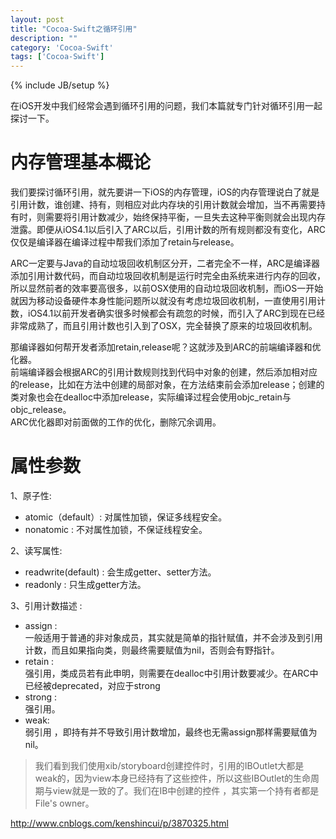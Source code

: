 ```yaml
---
layout: post
title: "Cocoa-Swift之循环引用"
description: ""
category: 'Cocoa-Swift'
tags: ['Cocoa-Swift']
---
```

{% include JB/setup %}

在iOS开发中我们经常会遇到循环引用的问题，我们本篇就专门针对循环引用一起探讨一下。

<!--more-->

# 内存管理基本概论  

我们要探讨循环引用，就先要讲一下iOS的内存管理，iOS的内存管理说白了就是引用计数，谁创建、持有，则相应对此内存块的引用计数就会增加，当不再需要持有时，则需要将引用计数减少，始终保持平衡，一旦失去这种平衡则就会出现内存泄露。即便从iOS4.1以后引入了ARC以后，引用计数的所有规则都没有变化，ARC仅仅是编译器在编译过程中帮我们添加了retain与release。

ARC一定要与Java的自动垃圾回收机制区分开，二者完全不一样，ARC是编译器添加引用计数代码，而自动垃圾回收机制是运行时完全由系统来进行内存的回收，所以显然前者的效率要高很多，以前OSX使用的自动垃圾回收机制，而iOS一开始就因为移动设备硬件本身性能问题所以就没有考虑垃圾回收机制，一直使用引用计数，iOS4.1以前开发者确实很多时候都会有疏忽的时候，而引入了ARC到现在已经非常成熟了，而且引用计数也引入到了OSX，完全替换了原来的垃圾回收机制。

那编译器如何帮开发者添加retain,release呢？这就涉及到ARC的前端编译器和优化器。  
前端编译器会根据ARC的引用计数规则找到代码中对象的创建，然后添加相对应的release，比如在方法中创建的局部对象，在方法结束前会添加release；创建的类对象也会在dealloc中添加release，实际编译过程会使用objc_retain与objc_release。  
ARC优化器即对前面做的工作的优化，删除冗余调用。



# 属性参数  

1、原子性:    

* atomic（default）:  对属性加锁，保证多线程安全。      
* nonatomic :  不对属性加锁，不保证线程安全。      

2、读写属性:   

* readwrite(default) : 会生成getter、setter方法。      
* readonly : 只生成getter方法。    

3、引用计数描述 :   

* assign :       
  一般适用于普通的非对象成员，其实就是简单的指针赋值，并不会涉及到引用计数，而且如果指向类，则最终需要赋值为nil，否则会有野指针。    
* retain :    
  强引用，类成员若有此申明，则需要在dealloc中引用计数要减少。在ARC中已经被deprecated，对应于strong    
* strong :    
  强引用。      
* weak:    
  弱引用 ，即持有并不导致引用计数增加，最终也无需assign那样需要赋值为nil。    

>  我们看到我们使用xib/storyboard创建控件时，引用的IBOutlet大都是weak的，因为view本身已经持有了这些控件，所以这些IBOutlet的生命周期与view就是一致的了。我们在IB中创建的控件 ，其实第一个持有者都是File's owner。








http://www.cnblogs.com/kenshincui/p/3870325.html